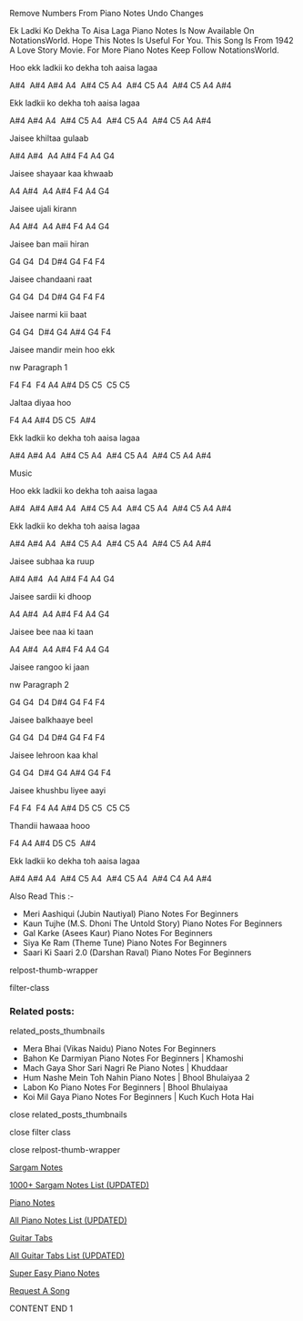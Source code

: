 
Remove Numbers From Piano Notes
Undo Changes

Ek Ladki Ko Dekha To Aisa Laga Piano Notes Is Now Available On NotationsWorld. Hope This Notes Is Useful For You. This Song Is From 1942 A Love Story Movie. For More Piano Notes Keep Follow NotationsWorld.

Hoo ekk ladkii ko dekha toh aaisa lagaa

A#4  A#4 A#4 A4  A#4 C5 A4  A#4 C5 A4  A#4 C5 A4 A#4

Ekk ladkii ko dekha toh aaisa lagaa

A#4 A#4 A4  A#4 C5 A4  A#4 C5 A4  A#4 C5 A4 A#4

Jaisee khiltaa gulaab

A#4 A#4  A4 A#4 F4 A4 G4

Jaisee shayaar kaa khwaab

A4 A#4  A4 A#4 F4 A4 G4

Jaisee ujali kirann

A4 A#4  A4 A#4 F4 A4 G4

Jaisee ban maii hiran

G4 G4  D4 D#4 G4 F4 F4

Jaisee chandaani raat

G4 G4  D4 D#4 G4 F4 F4

Jaisee narmi kii baat

G4 G4  D#4 G4 A#4 G4 F4

Jaisee mandir mein hoo ekk

nw Paragraph 1

F4 F4  F4 A4 A#4 D5 C5  C5 C5

Jaltaa diyaa hoo

F4 A4 A#4 D5 C5  A#4

Ekk ladkii ko dekha toh aaisa lagaa

A#4 A#4 A4  A#4 C5 A4  A#4 C5 A4  A#4 C5 A4 A#4

Music

Hoo ekk ladkii ko dekha toh aaisa lagaa

A#4  A#4 A#4 A4  A#4 C5 A4  A#4 C5 A4  A#4 C5 A4 A#4

Ekk ladkii ko dekha toh aaisa lagaa

A#4 A#4 A4  A#4 C5 A4  A#4 C5 A4  A#4 C5 A4 A#4

Jaisee subhaa ka ruup

A#4 A#4  A4 A#4 F4 A4 G4

Jaisee sardii ki dhoop

A4 A#4  A4 A#4 F4 A4 G4

Jaisee bee naa ki taan

A4 A#4  A4 A#4 F4 A4 G4

Jaisee rangoo ki jaan

nw Paragraph 2

G4 G4  D4 D#4 G4 F4 F4

Jaisee balkhaaye beel

G4 G4  D4 D#4 G4 F4 F4

Jaisee lehroon kaa khal

G4 G4  D#4 G4 A#4 G4 F4

Jaisee khushbu liyee aayi

F4 F4  F4 A4 A#4 D5 C5  C5 C5

Thandii hawaaa hooo

F4 A4 A#4 D5 C5  A#4

Ekk ladkii ko dekha toh aaisa lagaa

A#4 A#4 A4  A#4 C5 A4  A#4 C5 A4  A#4 C4 A4 A#4

Also Read This :-

* Meri Aashiqui (Jubin Nautiyal) Piano Notes For Beginners
* Kaun Tujhe (M.S. Dhoni The Untold Story) Piano Notes For Beginners
* Gal Karke (Asees Kaur) Piano Notes For Beginners
* Siya Ke Ram (Theme Tune) Piano Notes For Beginners
* Saari Ki Saari 2.0 (Darshan Raval) Piano Notes For Beginners

relpost-thumb-wrapper

filter-class

### Related posts:

related_posts_thumbnails

* Mera Bhai (Vikas Naidu) Piano Notes For Beginners
* Bahon Ke Darmiyan Piano Notes For Beginners | Khamoshi
* Mach Gaya Shor Sari Nagri Re Piano Notes | Khuddaar
* Hum Nashe Mein Toh Nahin Piano Notes | Bhool Bhulaiyaa 2
* Labon Ko Piano Notes For Beginners | Bhool Bhulaiyaa
* Koi Mil Gaya Piano Notes For Beginners | Kuch Kuch Hota Hai

close related_posts_thumbnails

close filter class

close relpost-thumb-wrapper

[Sargam Notes](https://www.notationsworld.com/sargam-notes.html)

[1000+ Sargam Notes List (UPDATED)](https://www.notationsworld.com/all-songs-list-sargam-notes.html)

[Piano Notes](https://www.notationsworld.com/piano-notes.html)

[All Piano Notes List (UPDATED)](https://www.notationsworld.com/all-songs-list-piano-notes.html)

[Guitar Tabs](https://www.notationsworld.com/guitar-tabs.html)

[All Guitar Tabs List (UPDATED)](https://www.notationsworld.com/all-songs-list-guitar-tabs.html)

[Super Easy Piano Notes](https://studywall.in/)

[Request A Song](https://www.notationsworld.com/request-a-song.html)

CONTENT END 1

